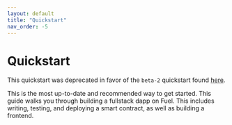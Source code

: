 ```yaml
---
layout: default
title: "Quickstart"
nav_order: -5
---
```


# Quickstart

This quickstart was deprecated in favor of the `beta-2` quickstart found [here](https://fuellabs.github.io/fuel-docs/master/developer-quickstart.html).

This is the most up-to-date and recommended way to get started. This guide walks you through building a fullstack dapp on Fuel. This includes writing, testing, and deploying a smart contract, as well as building a frontend.
